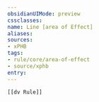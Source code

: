 ```yaml
---
obsidianUIMode: preview
cssclasses:
name: Line [area of Effect]
aliases:
sources:
- xPHB
tags:
- rule/core/area-of-effect
- source/xphb
entry:
---
```


```meta-bind-embed
[[dv Rule]]
```